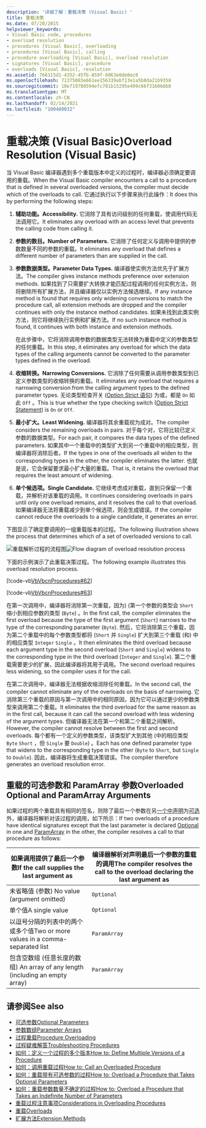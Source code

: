 ```yaml
---
description: '详细了解：重载决策 (Visual Basic) '
title: 重载决策
ms.date: 07/20/2015
helpviewer_keywords:
- Visual Basic code, procedures
- overload resolution
- procedures [Visual Basic], overloading
- procedures [Visual Basic], calling
- procedure overloading [Visual Basic], overload resolution
- signatures [Visual Basic], procedure
- overloads [Visual Basic], resolution
ms.assetid: 766115d1-4352-45fb-859f-6063e0de0ec0
ms.openlocfilehash: 71375083e661ee156339abf13e1a5b8da21b9358
ms.sourcegitcommit: 10e719780594efc781b15295e499c66f316068b8
ms.translationtype: MT
ms.contentlocale: zh-CN
ms.lasthandoff: 02/14/2021
ms.locfileid: "100480032"
---
```

# <a name="overload-resolution-visual-basic"></a><span data-ttu-id="f56fa-103">重载决策 (Visual Basic)</span><span class="sxs-lookup"><span data-stu-id="f56fa-103">Overload Resolution (Visual Basic)</span></span>

<span data-ttu-id="f56fa-104">当 Visual Basic 编译器遇到多个重载版本中定义的过程时，编译器必须确定要调用的重载。</span><span class="sxs-lookup"><span data-stu-id="f56fa-104">When the Visual Basic compiler encounters a call to a procedure that is defined in several overloaded versions, the compiler must decide which of the overloads to call.</span></span> <span data-ttu-id="f56fa-105">它通过执行以下步骤来执行此操作：</span><span class="sxs-lookup"><span data-stu-id="f56fa-105">It does this by performing the following steps:</span></span>  
  
1. <span data-ttu-id="f56fa-106">**辅助功能。**</span><span class="sxs-lookup"><span data-stu-id="f56fa-106">**Accessibility.**</span></span> <span data-ttu-id="f56fa-107">它消除了具有访问级别的任何重载，使调用代码无法调用它。</span><span class="sxs-lookup"><span data-stu-id="f56fa-107">It eliminates any overload with an access level that prevents the calling code from calling it.</span></span>  
  
2. <span data-ttu-id="f56fa-108">**参数的数目。**</span><span class="sxs-lookup"><span data-stu-id="f56fa-108">**Number of Parameters.**</span></span> <span data-ttu-id="f56fa-109">它消除了任何定义与调用中提供的参数数量不同的参数的重载。</span><span class="sxs-lookup"><span data-stu-id="f56fa-109">It eliminates any overload that defines a different number of parameters than are supplied in the call.</span></span>  
  
3. <span data-ttu-id="f56fa-110">**参数数据类型。**</span><span class="sxs-lookup"><span data-stu-id="f56fa-110">**Parameter Data Types.**</span></span> <span data-ttu-id="f56fa-111">编译器使实例方法优先于扩展方法。</span><span class="sxs-lookup"><span data-stu-id="f56fa-111">The compiler gives instance methods preference over extension methods.</span></span> <span data-ttu-id="f56fa-112">如果找到了只需要扩大转换才能匹配过程调用的任何实例方法，则将删除所有扩展方法，并且编译器仅以实例方法候选继续。</span><span class="sxs-lookup"><span data-stu-id="f56fa-112">If any instance method is found that requires only widening conversions to match the procedure call, all extension methods are dropped and the compiler continues with only the instance method candidates.</span></span> <span data-ttu-id="f56fa-113">如果未找到此类实例方法，则它将继续执行实例和扩展方法。</span><span class="sxs-lookup"><span data-stu-id="f56fa-113">If no such instance method is found, it continues with both instance and extension methods.</span></span>  
  
     <span data-ttu-id="f56fa-114">在此步骤中，它将消除调用参数的数据类型无法转换为重载中定义的参数类型的任何重载。</span><span class="sxs-lookup"><span data-stu-id="f56fa-114">In this step, it eliminates any overload for which the data types of the calling arguments cannot be converted to the parameter types defined in the overload.</span></span>  
  
4. <span data-ttu-id="f56fa-115">**收缩转换。**</span><span class="sxs-lookup"><span data-stu-id="f56fa-115">**Narrowing Conversions.**</span></span> <span data-ttu-id="f56fa-116">它消除了任何需要从调用参数类型到已定义参数类型的收缩转换的重载。</span><span class="sxs-lookup"><span data-stu-id="f56fa-116">It eliminates any overload that requires a narrowing conversion from the calling argument types to the defined parameter types.</span></span> <span data-ttu-id="f56fa-117">无论类型检查开关 ([Option Strict 语句](../../../language-reference/statements/option-strict-statement.md)) 为或，都是 `On` 如此 `Off` 。</span><span class="sxs-lookup"><span data-stu-id="f56fa-117">This is true whether the type checking switch ([Option Strict Statement](../../../language-reference/statements/option-strict-statement.md)) is `On` or `Off`.</span></span>  
  
5. <span data-ttu-id="f56fa-118">**最小扩大。**</span><span class="sxs-lookup"><span data-stu-id="f56fa-118">**Least Widening.**</span></span> <span data-ttu-id="f56fa-119">编译器将其余重载视为成对。</span><span class="sxs-lookup"><span data-stu-id="f56fa-119">The compiler considers the remaining overloads in pairs.</span></span> <span data-ttu-id="f56fa-120">对于每个对，它将比较已定义参数的数据类型。</span><span class="sxs-lookup"><span data-stu-id="f56fa-120">For each pair, it compares the data types of the defined parameters.</span></span> <span data-ttu-id="f56fa-121">如果其中一个重载中的类型扩大到另一个重载中的相应类型，则编译器将消除后者。</span><span class="sxs-lookup"><span data-stu-id="f56fa-121">If the types in one of the overloads all widen to the corresponding types in the other, the compiler eliminates the latter.</span></span> <span data-ttu-id="f56fa-122">也就是说，它会保留要求最小扩大量的重载。</span><span class="sxs-lookup"><span data-stu-id="f56fa-122">That is, it retains the overload that requires the least amount of widening.</span></span>  
  
6. <span data-ttu-id="f56fa-123">**单个候选项。**</span><span class="sxs-lookup"><span data-stu-id="f56fa-123">**Single Candidate.**</span></span> <span data-ttu-id="f56fa-124">它继续考虑成对重载，直到只保留一个重载，并解析对该重载的调用。</span><span class="sxs-lookup"><span data-stu-id="f56fa-124">It continues considering overloads in pairs until only one overload remains, and it resolves the call to that overload.</span></span> <span data-ttu-id="f56fa-125">如果编译器无法将重载减少到单个候选项，则会生成错误。</span><span class="sxs-lookup"><span data-stu-id="f56fa-125">If the compiler cannot reduce the overloads to a single candidate, it generates an error.</span></span>  
  
 <span data-ttu-id="f56fa-126">下图显示了确定要调用的一组重载版本的过程。</span><span class="sxs-lookup"><span data-stu-id="f56fa-126">The following illustration shows the process that determines which of a set of overloaded versions to call.</span></span>  
  
 <span data-ttu-id="f56fa-127">![重载解析过程的流程图](./media/overload-resolution/determine-overloaded-version.gif "在重载版本之间进行解析")</span><span class="sxs-lookup"><span data-stu-id="f56fa-127">![Flow diagram of overload resolution process](./media/overload-resolution/determine-overloaded-version.gif "Resolving among overloaded versions")</span></span>
  
 <span data-ttu-id="f56fa-128">下面的示例演示了此重载决策过程。</span><span class="sxs-lookup"><span data-stu-id="f56fa-128">The following example illustrates this overload resolution process.</span></span>  
  
 [!code-vb[VbVbcnProcedures#62](~/samples/snippets/visualbasic/VS_Snippets_VBCSharp/VbVbcnProcedures/VB/Class1.vb#62)]  
  
 [!code-vb[VbVbcnProcedures#63](~/samples/snippets/visualbasic/VS_Snippets_VBCSharp/VbVbcnProcedures/VB/Class1.vb#63)]  
  
 <span data-ttu-id="f56fa-129">在第一次调用中，编译器将消除第一次重载，因为)  (第一个参数的类型会 `Short` 缩小到相应参数的类型 (`Byte`) 。</span><span class="sxs-lookup"><span data-stu-id="f56fa-129">In the first call, the compiler eliminates the first overload because the type of the first argument (`Short`) narrows to the type of the corresponding parameter (`Byte`).</span></span> <span data-ttu-id="f56fa-130">然后，它将消除第三个重载，因为第二个重载中的每个参数类型都将 (`Short` 并 `Single`) 扩大到第三个重载 (和) 中的相应类型 `Integer` `Single` 。</span><span class="sxs-lookup"><span data-stu-id="f56fa-130">It then eliminates the third overload because each argument type in the second overload (`Short` and `Single`) widens to the corresponding type in the third overload (`Integer` and `Single`).</span></span> <span data-ttu-id="f56fa-131">第二个重载需要更少的扩展，因此编译器将其用于调用。</span><span class="sxs-lookup"><span data-stu-id="f56fa-131">The second overload requires less widening, so the compiler uses it for the call.</span></span>  
  
 <span data-ttu-id="f56fa-132">在第二次调用中，编译器无法根据收缩消除任何重载。</span><span class="sxs-lookup"><span data-stu-id="f56fa-132">In the second call, the compiler cannot eliminate any of the overloads on the basis of narrowing.</span></span> <span data-ttu-id="f56fa-133">它消除第三个重载的原因与第一次调用中的相同原因，因为它可以通过更少的参数类型来调用第二个重载。</span><span class="sxs-lookup"><span data-stu-id="f56fa-133">It eliminates the third overload for the same reason as in the first call, because it can call the second overload with less widening of the argument types.</span></span> <span data-ttu-id="f56fa-134">但编译器无法在第一个和第二个重载之间解析。</span><span class="sxs-lookup"><span data-stu-id="f56fa-134">However, the compiler cannot resolve between the first and second overloads.</span></span> <span data-ttu-id="f56fa-135">每个都有一个定义的参数类型，该类型扩大到其他 (中的相应类型 `Byte` `Short` ，但 `Single` 要 `Double`) 。</span><span class="sxs-lookup"><span data-stu-id="f56fa-135">Each has one defined parameter type that widens to the corresponding type in the other (`Byte` to `Short`, but `Single` to `Double`).</span></span> <span data-ttu-id="f56fa-136">因此，编译器将生成重载决策错误。</span><span class="sxs-lookup"><span data-stu-id="f56fa-136">The compiler therefore generates an overload resolution error.</span></span>  
  
## <a name="overloaded-optional-and-paramarray-arguments"></a><span data-ttu-id="f56fa-137">重载的可选参数和 ParamArray 参数</span><span class="sxs-lookup"><span data-stu-id="f56fa-137">Overloaded Optional and ParamArray Arguments</span></span>  

 <span data-ttu-id="f56fa-138">如果过程的两个重载具有相同的签名，则除了最后一个参数在另[一个中声明](../../../language-reference/modifiers/paramarray.md)为[可选](../../../language-reference/modifiers/optional.md)外，编译器将解析对该过程的调用，如下所示：</span><span class="sxs-lookup"><span data-stu-id="f56fa-138">If two overloads of a procedure have identical signatures except that the last parameter is declared [Optional](../../../language-reference/modifiers/optional.md) in one and [ParamArray](../../../language-reference/modifiers/paramarray.md) in the other, the compiler resolves a call to that procedure as follows:</span></span>  
  
|<span data-ttu-id="f56fa-139">如果调用提供了最后一个参数</span><span class="sxs-lookup"><span data-stu-id="f56fa-139">If the call supplies the last argument as</span></span>|<span data-ttu-id="f56fa-140">编译器解析对声明最后一个参数的重载的调用</span><span class="sxs-lookup"><span data-stu-id="f56fa-140">The compiler resolves the call to the overload declaring the last argument as</span></span>|  
|---|---|  
|<span data-ttu-id="f56fa-141">未省略值 (参数) </span><span class="sxs-lookup"><span data-stu-id="f56fa-141">No value (argument omitted)</span></span>|`Optional`|  
|<span data-ttu-id="f56fa-142">单个值</span><span class="sxs-lookup"><span data-stu-id="f56fa-142">A single value</span></span>|`Optional`|  
|<span data-ttu-id="f56fa-143">以逗号分隔的列表中的两个或多个值</span><span class="sxs-lookup"><span data-stu-id="f56fa-143">Two or more values in a comma-separated list</span></span>|`ParamArray`|  
|<span data-ttu-id="f56fa-144">包含空数组 (任意长度的数组) </span><span class="sxs-lookup"><span data-stu-id="f56fa-144">An array of any length (including an empty array)</span></span>|`ParamArray`|  
  
## <a name="see-also"></a><span data-ttu-id="f56fa-145">请参阅</span><span class="sxs-lookup"><span data-stu-id="f56fa-145">See also</span></span>

- [<span data-ttu-id="f56fa-146">可选参数</span><span class="sxs-lookup"><span data-stu-id="f56fa-146">Optional Parameters</span></span>](./optional-parameters.md)
- [<span data-ttu-id="f56fa-147">参数数组</span><span class="sxs-lookup"><span data-stu-id="f56fa-147">Parameter Arrays</span></span>](./parameter-arrays.md)
- [<span data-ttu-id="f56fa-148">过程重载</span><span class="sxs-lookup"><span data-stu-id="f56fa-148">Procedure Overloading</span></span>](./procedure-overloading.md)
- [<span data-ttu-id="f56fa-149">过程疑难解答</span><span class="sxs-lookup"><span data-stu-id="f56fa-149">Troubleshooting Procedures</span></span>](./troubleshooting-procedures.md)
- [<span data-ttu-id="f56fa-150">如何：定义一个过程的多个版本</span><span class="sxs-lookup"><span data-stu-id="f56fa-150">How to: Define Multiple Versions of a Procedure</span></span>](./how-to-define-multiple-versions-of-a-procedure.md)
- [<span data-ttu-id="f56fa-151">如何：调用重载过程</span><span class="sxs-lookup"><span data-stu-id="f56fa-151">How to: Call an Overloaded Procedure</span></span>](./how-to-call-an-overloaded-procedure.md)
- [<span data-ttu-id="f56fa-152">如何：重载带有可选参数的过程</span><span class="sxs-lookup"><span data-stu-id="f56fa-152">How to: Overload a Procedure that Takes Optional Parameters</span></span>](./how-to-overload-a-procedure-that-takes-optional-parameters.md)
- [<span data-ttu-id="f56fa-153">如何：重载参数数量不确定的过程</span><span class="sxs-lookup"><span data-stu-id="f56fa-153">How to: Overload a Procedure that Takes an Indefinite Number of Parameters</span></span>](./how-to-overload-a-procedure-that-takes-an-indefinite-number-of-parameters.md)
- [<span data-ttu-id="f56fa-154">重载过程注意事项</span><span class="sxs-lookup"><span data-stu-id="f56fa-154">Considerations in Overloading Procedures</span></span>](./considerations-in-overloading-procedures.md)
- [<span data-ttu-id="f56fa-155">重载</span><span class="sxs-lookup"><span data-stu-id="f56fa-155">Overloads</span></span>](../../../language-reference/modifiers/overloads.md)
- [<span data-ttu-id="f56fa-156">扩展方法</span><span class="sxs-lookup"><span data-stu-id="f56fa-156">Extension Methods</span></span>](./extension-methods.md)
